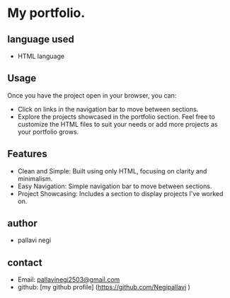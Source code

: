 # My portfolio.

## language used
- HTML language

## Usage 
Once you have the project open in your browser, you can:
- Click on links in the navigation bar to move between sections.
- Explore the projects showcased in the portfolio section.
  Feel free to customize the HTML files to suit your needs or add more projects as your portfolio grows.

## Features
* Clean and Simple: Built using only HTML, focusing on clarity and minimalism.
* Easy Navigation: Simple navigation bar to move between sections.
* Project Showcasing: Includes a section to display projects I've worked on.

## author
- pallavi negi

## contact
- Email: pallavinegi2503@gmail.com
- github: [my github profile]
  (https://github.com/Negipallavi )
